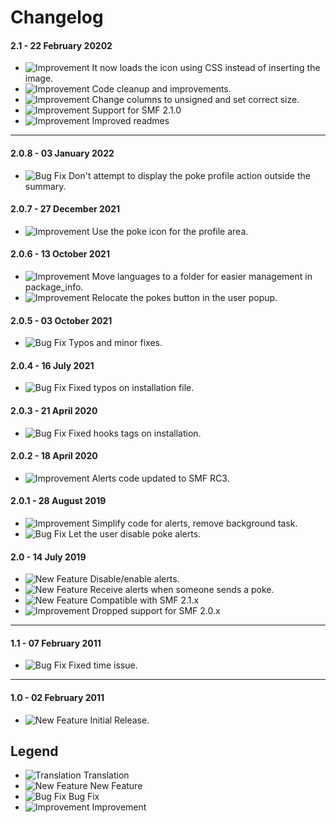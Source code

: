 # Changelog

#### 2.1 - 22 February 20202
- ![Improvement](https://smftricks.com/assets/changelog/tag--pencil.png) It now loads the icon using CSS instead of inserting the image.
- ![Improvement](https://smftricks.com/assets/changelog/tag--pencil.png) Code cleanup and improvements.
- ![Improvement](https://smftricks.com/assets/changelog/tag--pencil.png) Change columns to unsigned and set correct size.
- ![Improvement](https://smftricks.com/assets/changelog/tag--pencil.png) Support for SMF 2.1.0
- ![Improvement](https://smftricks.com/assets/changelog/tag--pencil.png) Improved readmes
---
#### 2.0.8 - 03 January 2022
- ![Bug Fix](https://smftricks.com/assets/changelog/bug--minus.png) Don't attempt to display the poke profile action outside the summary.

#### 2.0.7 - 27 December 2021
- ![Improvement](https://smftricks.com/assets/changelog/tag--pencil.png) Use the poke icon for the profile area.

#### 2.0.6 - 13 October 2021
- ![Improvement](https://smftricks.com/assets/changelog/tag--pencil.png) Move languages to a folder for easier management in package_info.
- ![Improvement](https://smftricks.com/assets/changelog/tag--pencil.png) Relocate the pokes button in the user popup.

#### 2.0.5 - 03 October 2021
- ![Bug Fix](https://smftricks.com/assets/changelog/bug--minus.png) Typos and minor fixes.

#### 2.0.4 - 16 July 2021
- ![Bug Fix](https://smftricks.com/assets/changelog/bug--minus.png) Fixed typos on installation file.

#### 2.0.3 - 21 April 2020
- ![Bug Fix](https://smftricks.com/assets/changelog/bug--minus.png) Fixed hooks tags on installation.

#### 2.0.2 - 18 April 2020
- ![Improvement](https://smftricks.com/assets/changelog/tag--pencil.png) Alerts code updated to SMF RC3.

#### 2.0.1 - 28 August 2019
- ![Improvement](https://smftricks.com/assets/changelog/tag--pencil.png) Simplify code for alerts, remove background task.
- ![Bug Fix](https://smftricks.com/assets/changelog/bug--minus.png) Let the user disable poke alerts.

#### 2.0 - 14 July 2019
- ![New Feature](https://smftricks.com/assets/changelog/tag--plus.png) Disable/enable alerts.
- ![New Feature](https://smftricks.com/assets/changelog/tag--plus.png) Receive alerts when someone sends a poke.
- ![New Feature](https://smftricks.com/assets/changelog/tag--plus.png) Compatible with SMF 2.1.x
- ![Improvement](https://smftricks.com/assets/changelog/tag--pencil.png) Dropped support for SMF 2.0.x
---
#### 1.1 - 07 February 2011
- ![Bug Fix](https://smftricks.com/assets/changelog/bug--minus.png) Fixed time issue.
---
#### 1.0 - 02 February 2011
- ![New Feature](https://smftricks.com/assets/changelog/tag--plus.png) Initial Release.

## Legend
- ![Translation](https://smftricks.com/assets/changelog/language.png) Translation
- ![New Feature](https://smftricks.com/assets/changelog/tag--plus.png) New Feature
- ![Bug Fix](https://smftricks.com/assets/changelog/bug--minus.png) Bug Fix
- ![Improvement](https://smftricks.com/assets/changelog/tag--pencil.png) Improvement